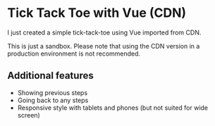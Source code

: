 # Tick Tack Toe with Vue (CDN)

I just created a simple tick-tack-toe using Vue imported from CDN.

This is just a sandbox. Please note that using the CDN version in a production environment is not recommended.

## Additional features
- Showing previous steps
- Going back to any steps
- Responsive style with tablets and phones (but not suited for wide screen)
